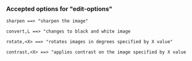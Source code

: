 ### Accepted options for "edit-options"

`sharpen ==> "sharpen the image"`

`convert,L ==> "changes to black and white image`

`rotate,<X> ==> "rotates images in degrees specified by X value"`

`contrast,<X> ==> "applies contrast on the image specified by X value`